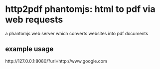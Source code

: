 <h1>http2pdf phantomjs: html to pdf via web requests</h1>
a phantomjs web server which converts websites into pdf documents

<h2>example usage</h2>
http://127.0.0.1:8080/?url=http://www.google.com
